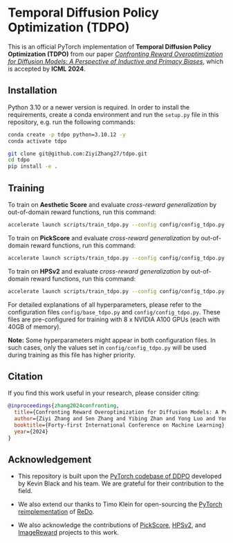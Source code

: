 # Temporal Diffusion Policy Optimization (TDPO)

This is an official PyTorch implementation of **Temporal Diffusion Policy Optimization (TDPO)** from our paper [*Confronting Reward Overoptimization for Diffusion Models: A Perspective of Inductive and Primacy Biases*](https://arxiv.org/abs/2402.08552), which is accepted by **ICML 2024**.

## Installation
Python 3.10 or a newer version is required. In order to install the requirements, create a conda environment and run the `setup.py` file in this repository, e.g. run the following commands:

```bash
conda create -p tdpo python=3.10.12 -y
conda activate tdpo

git clone git@github.com:ZiyiZhang27/tdpo.git
cd tdpo
pip install -e .
```

## Training

To train on **Aesthetic Score** and evaluate *cross-reward generalization* by out-of-domain reward functions, run this command:

```bash
accelerate launch scripts/train_tdpo.py --config config/config_tdpo.py:aesthetic
```
To train on **PickScore** and evaluate *cross-reward generalization* by out-of-domain reward functions, run this command:

```bash
accelerate launch scripts/train_tdpo.py --config config/config_tdpo.py:pickscore
```

To train on **HPSv2** and evaluate *cross-reward generalization* by out-of-domain reward functions, run this command:

```bash
accelerate launch scripts/train_tdpo.py --config config/config_tdpo.py:hpsv2
```

For detailed explanations of all hyperparameters, please refer to the configuration files `config/base_tdpo.py` and `config/config_tdpo.py`. These files are pre-configured for training with 8 x NVIDIA A100 GPUs (each with 40GB of memory).

**Note:** Some hyperparameters might appear in both configuration files. In such cases, only the values set in `config/config_tdpo.py` will be used during training as this file has higher priority.

## Citation

If you find this work useful in your research, please consider citing:

```bibtex
@inproceedings{zhang2024confronting,
  title={Confronting Reward Overoptimization for Diffusion Models: A Perspective of Inductive and Primacy Biases},
  author={Ziyi Zhang and Sen Zhang and Yibing Zhan and Yong Luo and Yonggang Wen and Dacheng Tao},
  booktitle={Forty-first International Conference on Machine Learning},
  year={2024}
}
```

## Acknowledgement

- This repository is built upon the [PyTorch codebase of DDPO](https://github.com/kvablack/ddpo-pytorch) developed by Kevin Black and his team. We are grateful for their contribution to the field.

- We also extend our thanks to Timo Klein for open-sourcing the [PyTorch reimplementation](https://github.com/timoklein/redo/) of [ReDo](https://arxiv.org/abs/2302.12902).

- We also acknowledge the contributions of [PickScore](https://github.com/yuvalkirstain/PickScore), [HPSv2](https://github.com/tgxs002/HPSv2), and [ImageReward](https://github.com/THUDM/ImageReward) projects to this work.
